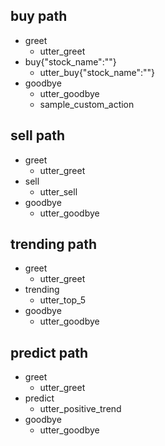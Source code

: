 ## buy path
* greet
  - utter_greet
* buy{"stock_name":""}
  - utter_buy{"stock_name":""}
* goodbye
  - utter_goodbye
  - sample_custom_action

## sell path
* greet
  - utter_greet
* sell
  - utter_sell
* goodbye
  - utter_goodbye

## trending path
* greet
  - utter_greet
* trending
  - utter_top_5
* goodbye
  - utter_goodbye

## predict path
* greet
  - utter_greet
* predict
  - utter_positive_trend
* goodbye
  - utter_goodbye
